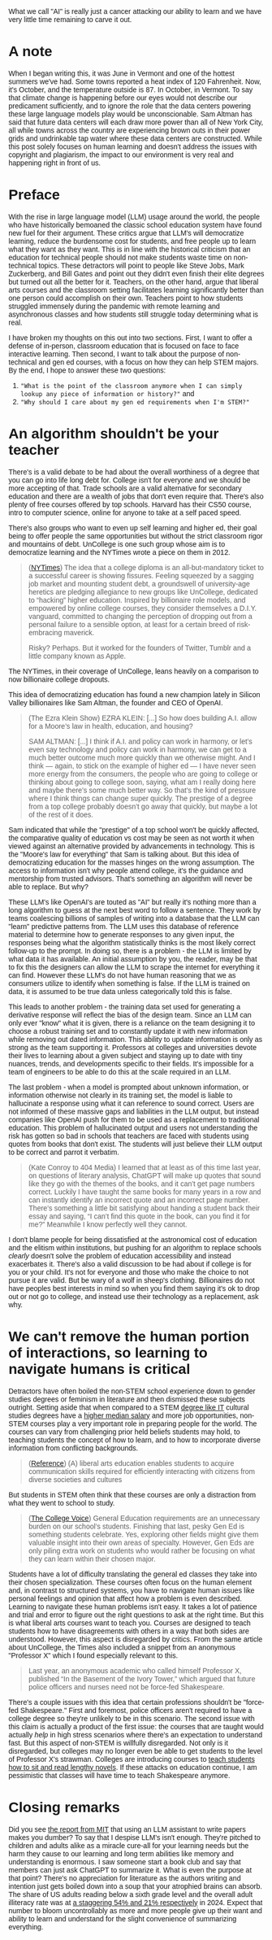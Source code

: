 <style> @font-face { font-family: 'TX-02'; src: url('/assets/lib/fonts/TX-02-Regular.woff2') format('woff2'); font-weight: normal; font-style: normal; } body { font-family: 'TX-02', sans-serif; } </style> 

What we call "AI" is really just a cancer attacking our ability to learn and we have very little time remaining to carve it out.
# A note

When I began writing this, it was June in Vermont and one of the hottest summers we've had. Some towns reported a heat index of 120 Fahrenheit. Now, it's October, and the temperature outside is 87. In October, in Vermont. To say that climate change is happening before our eyes would not describe our predicament sufficiently, and to ignore the role that the data centers powering these large language models play would be unconscionable. Sam Altman has said that future data centers will each draw more power than all of New York City, all while towns across the country are experiencing brown outs in their power grids and undrinkable tap water where these data centers are constructed. While this post solely focuses on human learning and doesn't address the issues with copyright and plagiarism, the impact to our environment is very real and happening right in front of us.
# Preface

With the rise in large language model (LLM) usage around the world, the people who have historically bemoaned the classic school education system have found new fuel for their argument. These critics argue that LLM's will democratize learning, reduce the burdensome cost for students, and free people up to learn what they want as they want. This is in line with the historical criticism that an education for technical people should not make students waste time on non-technical topics. These detractors will point to people like Steve Jobs, Mark Zuckerberg, and Bill Gates and point out they didn't even finish their elite degrees but turned out all the better for it. Teachers, on the other hand, argue that liberal arts courses and the classroom setting facilitates learning significantly better than one person could accomplish on their own. Teachers point to how students struggled immensely during the pandemic with remote learning and asynchronous classes and how students still struggle today determining what is real. 

I have broken my thoughts on this out into two sections. First, I want to offer a defense of in-person, classroom education that is focused on face to face interactive learning. Then second, I want to talk about the purpose of non-technical and gen ed courses, with a focus on how they can help STEM majors. By the end, I hope to answer these two questions: 
1) `"What is the point of the classroom anymore when I can simply lookup any piece of information or history?"`
   and 
2) `"Why should I care about my gen ed requirements when I'm STEM?"`
# An algorithm shouldn't be your teacher

There's is a valid debate to be had about the overall worthiness of a degree that you can go into life long debt for. College isn't for everyone and we should be more accepting of that. Trade schools are a valid alternative for secondary education and there are a wealth of jobs that don't even require that. There's also plenty of free courses offered by top schools. Harvard has their CS50 course, intro to computer science, online for anyone to take at a self paced speed.

There's also groups who want to even up self learning and higher ed, their goal being to offer people the same opportunities but without the strict classroom rigor and mountains of debt. UnCollege is one such group whose aim is to democratize learning and the NYTimes wrote a piece on them in 2012.

>([NYTimes](https://www.nytimes.com/2012/12/02/fashion/saying-no-to-college.html))
>The idea that a college diploma is an all-but-mandatory ticket to a successful career is showing fissures. Feeling squeezed by a sagging job market and mounting student debt, a groundswell of university-age heretics are pledging allegiance to new groups like UnCollege, dedicated to “hacking” higher education. Inspired by billionaire role models, and empowered by online college courses, they consider themselves a D.I.Y. vanguard, committed to changing the perception of dropping out from a personal failure to a sensible option, at least for a certain breed of risk-embracing maverick.
>
>Risky? Perhaps. But it worked for the founders of Twitter, Tumblr and a little company known as Apple.

The NYTimes, in their coverage of UnCollege, leans heavily on a comparison to now billionaire college dropouts. 

This idea of democratizing education has found a new champion lately in Silicon Valley billionaires like Sam Altman, the founder and CEO of OpenAI.

>(The Ezra Klein Show)
>EZRA KLEIN: \[...] So how does building A.I. allow for a Moore’s law in health, education, and housing?
>
>SAM ALTMAN: \[...] I think if A.I. and policy can work in harmony, or let’s even say technology and policy can work in harmony, we can get to a much better outcome much more quickly than we otherwise might. And I think — again, to stick on the example of higher ed — I have never seen more energy from the consumers, the people who are going to college or thinking about going to college soon, saying, what am I really doing here and maybe there’s some much better way. So that’s the kind of pressure where I think things can change super quickly. The prestige of a degree from a top college probably doesn’t go away that quickly, but maybe a lot of the rest of it does.

Sam indicated that while the "prestige" of a top school won't be quickly affected, the comparative quality of education vs cost may be seen as not worth it when viewed against an alternative provided by advancements in technology. This is the "Moore's law for everything" that Sam is talking about. But this idea of democratizing education for the masses hinges on the wrong assumption. The access to information isn't why people attend college, it's the guidance and mentorship from trusted advisors. That's something an algorithm will never be able to replace. But why?

These LLM's like OpenAI's are touted as "AI" but really it's nothing more than a long algorithm to guess at the next best word to follow a sentence. They work by teams coalescing billions of samples of writing into a database that the LLM can "learn" predictive patterns from. The LLM uses this database of reference material to determine how to generate responses to any given input, the responses being what the algorithm statistically thinks is the most likely correct follow-up to the prompt. In doing so, there is a problem - the LLM is limited by what data it has available. An initial assumption by you, the reader, may be that to fix this the designers can allow the LLM to scrape the internet for everything it can find. However these LLM's do not have human reasoning that we as consumers utilize to identify when something is false. If the LLM is trained on data, it is assumed to be true data unless categorically told this is false. 

This leads to another problem - the training data set used for generating a derivative response will reflect the bias of the design team. Since an LLM can only ever "know" what it is given, there is a reliance on the team designing it to choose a robust training set and to constantly update it with new information while removing out dated information. This ability to update information is only as strong as the team supporting it. Professors at colleges and universities devote their lives to learning about a given subject and staying up to date with tiny nuances, trends, and developments specific to their fields. It's impossible for a team of engineers to be able to do this at the scale required in an LLM.

The last problem - when a model is prompted about unknown information, or information otherwise not clearly in its training set, the model is liable to hallucinate a response using what it can reference to sound correct. Users are not informed of these massive gaps and liabilities in the LLM output, but instead companies like OpenAI push for them to be used as a replacement to traditional education. This problem of hallucinated output and users not understanding the risk has gotten so bad in schools that teachers are faced with students using quotes from books that don't exist. The students will just believe their LLM output to be correct and parrot it verbatim.

>(Kate Conroy to 404 Media)
>I learned that at least as of this time last year, on questions of literary analysis, ChatGPT will make up quotes that sound like they go with the themes of the books, and it can’t get page numbers correct. Luckily I have taught the same books for many years in a row and can instantly identify an incorrect quote and an incorrect page number. There’s something a little bit satisfying about handing a student back their essay and saying, “I can’t find this quote in the book, can you find it for me?” Meanwhile I know perfectly well they cannot.

I don't blame people for being dissatisfied at the astronomical cost of education and the elitism within institutions, but pushing for an algorithm to replace schools *clearly* doesn't solve the problem of education accessibility and instead exacerbates it. There's also a valid discussion to be had about if college is for you or your child. It's not for everyone and those who make the choice to not pursue it are valid. But be wary of a wolf in sheep's clothing. Billionaires do not have peoples best interests in mind so when you find them saying it's ok to drop out or not go to college, and instead use their technology as a replacement, ask why.
# We can't remove the human portion of interactions, so learning to navigate humans is critical

Detractors have often boiled the non-STEM school experience down to gender studies degrees or feminism in literature and then dismissed these subjects outright. Setting aside that when compared to a STEM [degree like IT](https://www.bls.gov/ooh/computer-and-information-technology/computer-support-specialists.htm) cultural studies degrees have a [higher median salary](https://www.bls.gov/ooh/field-of-degree/culture-and-gender-studies/culture-and-gender-studies-field-of-degree.htm) and more job opportunities, non-STEM courses play a very important role in preparing people for the world. The courses can vary from challenging prior held beliefs students may hold, to teaching students the concept of how to learn, and to how to incorporate diverse information from conflicting backgrounds. 

>([Reference](https://hipatiapress.com/hpjournals/index.php/ijep/article/view/3940/pdf))
>(A) liberal arts education enables students to acquire communication skills required for efficiently interacting with citizens from diverse societies and cultures

But students in STEM often think that these courses are only a distraction from what they went to school to study.

>([The College Voice](https://thecollegevoice.org/2013/02/18/an-argument-against-gen-eds/))
>General Education requirements are an unnecessary burden on our school’s students. Finishing that last, pesky Gen Ed is something students celebrate. Yes, exploring other fields might give them valuable insight into their own areas of specialty. However, Gen Eds are only piling extra work on students who would rather be focusing on what they can learn within their chosen major.

Students have a lot of difficulty translating the general ed classes they take into their chosen specialization. These courses often focus on the human element and, in contrast to structured systems, you have to navigate human issues like personal feelings and opinion that affect how a problem is even described. Learning to navigate these human problems isn't easy. It takes a lot of patience and trial and error to figure out the right questions to ask at the right time. But this is what liberal arts courses want to teach you. Courses are designed to teach students how to have disagreements with others in a way that both sides are understood. However, this aspect is disregarded by critics. From the same article about UnCollege, the Times also included a snippet from an anonymous "Professor X" which I found especially relevant to this.

>Last year, an anonymous academic who called himself Professor X, published “In the Basement of the Ivory Tower,” which argued that future police officers and nurses need not be force-fed Shakespeare.

There's a couple issues with this idea that certain professions shouldn't be "force-fed Shakespeare." First and foremost, police officers aren't required to have a college degree so they're unlikely to be in this scenario. The second issue with this claim is actually a product of the first issue: the courses that are taught would actually *help* in high stress scenarios where there's an expectation to understand fast. But this aspect of non-STEM is willfully disregarded. Not only is it disregarded, but colleges may no longer even be able to get students to the level of Professor X's strawman. Colleges are introducing courses to [teach students how to sit and read lengthy novels](https://www.thetimes.com/uk/education/article/universities-teaching-literature-students-how-to-cope-with-long-novels-8bwgscp7k). If these attacks on education continue, I am pessimistic that classes will have time to teach Shakespeare anymore.

# Closing remarks
Did you see [the report from MIT](https://arxiv.org/pdf/2506.08872v1) that using an LLM assistant to write papers makes you dumber? To say that I despise LLM's isn't enough. They're pitched to children and adults alike as a miracle cure-all for your learning needs but the harm they cause to our learning and long term abilities like memory and understanding is enormous. I saw someone start a book club and say that members can just ask ChatGPT to summarize it. What is even the purpose at that point? There's no appreciation for literature as the authors writing and intention just gets boiled down into a soup that your atrophied brains can absorb. The share of US adults reading below a sixth grade level and the overall adult illiteracy rate was at [a staggering 54% and 21% respectively](https://www.newsweek.com/map-reveals-us-adult-literacy-rates-state-2010175) in 2024. Expect that number to bloom uncontrollably as more and more people give up their want and ability to learn and understand for the slight convenience of summarizing everything. 
